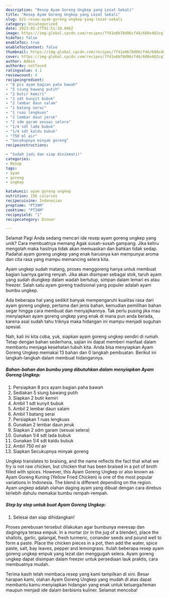 ```yaml
---
description: "Resep Ayam Goreng Ungkep yang Lezat Sekali"
title: "Resep Ayam Goreng Ungkep yang Lezat Sekali"
slug: 621-resep-ayam-goreng-ungkep-yang-lezat-sekali
category: Uncategorized
date: 2023-05-27T01:51:10.046Z
image: https://img-global.cpcdn.com/recipes/7f41e0b78d06cf46/680x482cq70/ayam-goreng-ungkep-foto-resep-utama.jpg
hideToc: false
enableToc: true
enableTocContent: false
thumbnail: https://img-global.cpcdn.com/recipes/7f41e0b78d06cf46/680x482cq70/ayam-goreng-ungkep-foto-resep-utama.jpg
cover: https://img-global.cpcdn.com/recipes/7f41e0b78d06cf46/680x482cq70/ayam-goreng-ungkep-foto-resep-utama.jpg
author: Admin
authorAv: notfound
ratingvalue: 4.1
reviewcount: 4
recipeingredient:
- "8 pcs ayam bagian paha bawah"
- "5 siung bawang putih"
- "2 butir kemiri"
- "1 sdt kunyit bubuk"
- "2 lembar daun salam"
- "1 batang serai"
- "1 ruas lengkuas"
- "2 lembar daun jeruk"
- "2 sdm garam sesuai selera"
- "1/4 sdt lada bubuk"
- "1/4 sdt kaldu bubuk"
- "750 ml air"
- "Secukupnya minyak goreng"
recipeinstructions:

- "Sudah jadi dan siap dinikmati!"
categories:
- Resep
tags:
- ayam
- goreng
- ungkep

katakunci: ayam goreng ungkep 
nutrition: 156 calories
recipecuisine: Indonesian
preptime: "PT39M"
cooktime: "PT38M"
recipeyield: "1"
recipecategory: Dinner

---
```



Selamat Pagi Anda sedang mencari ide resep ayam goreng ungkep yang unik? Cara membuatnya memang Agak susah-susah gampang. Jika keliru mengolah maka hasilnya tidak akan memuaskan dan bahkan tidak sedap. Padahal ayam goreng ungkep yang enak harusnya kan mempunyai aroma dan cita rasa yang mampu memancing selera kita.


Ayam ungkep sudah matang, proses menggoreng hanya untuk membuat bagian luarnya garing renyah. Jika akan disimpan sebagai stok, taruh ayam yang sudah diungkep dalam wadah bertutup, simpan dalam lemari es atau freezer. Salah satu ayam goreng tradisional yang populer adalah ayam bumbu ungkep.

Ada beberapa hal yang sedikit banyak mempengaruhi kualitas rasa dari ayam goreng ungkep, pertama dari jenis bahan, kemudian pemilihan bahan segar hingga cara membuat dan menyajikannya. Tak perlu pusing jika mau menyiapkan ayam goreng ungkep yang enak di mana pun anda berada, karena asal sudah tahu triknya maka hidangan ini mampu menjadi suguhan spesial.


Nah, kali ini kita coba, yuk, siapkan ayam goreng ungkep sendiri di rumah. Tetap dengan bahan sederhana, sajian ini dapat memberi manfaat dalam membantu menjaga kesehatan tubuh kita. Anda bisa menyiapkan Ayam Goreng Ungkep memakai 13 bahan dan 0 langkah pembuatan. Berikut ini langkah-langkah dalam membuat hidangannya.

<!--inarticleads1-->

##### Bahan-bahan dan bumbu yang dibutuhkan dalam menyiapkan Ayam Goreng Ungkep:

1. Persiapkan 8 pcs ayam bagian paha bawah
1. Sediakan 5 siung bawang putih
1. Siapkan 2 butir kemiri
1. Ambil 1 sdt kunyit bubuk
1. Ambil 2 lembar daun salam
1. Ambil 1 batang serai
1. Persiapkan 1 ruas lengkuas
1. Gunakan 2 lembar daun jeruk
1. Siapkan 2 sdm garam (sesuai selera)
1. Gunakan 1/4 sdt lada bubuk
1. Gunakan 1/4 sdt kaldu bubuk
1. Ambil 750 ml air
1. Siapkan Secukupnya minyak goreng


Ungkep translates to braising, and the name reflects the fact that what we fry is not raw chicken, but chicken that has been braised in a pot of broth filled with spices. However, this Ayam Goreng Ungkep or also known as Ayam Goreng Kuning (Yellow Fried Chicken) is one of the most popular variations in Indonesia. The blend is different depending on the region. Ayam ungkep adalah olahan daging ayam yang dibuat dengan cara direbus terlebih dahulu memakai bumbu rempah-rempah. 

<!--inarticleads2-->

##### Step by step untuk buat Ayam Goreng Ungkep:


1. Selesai dan siap dihidangkan!

Proses perebusan tersebut dilakukan agar bumbunya meresap dan dagingnya terasa empuk. In a mortar (or in the jug of a blender), place the shallots, garlic, galangal, fresh turmeric, coriander seeds and pound well to form a paste. Place the chicken pieces in a pot, then add the water, spice paste, salt, bay leaves, pepper and lemongrass. Itulah beberapa resep ayam goreng ungkep empuk yang lezat dan menggugah selera. Ayam goreng ungkep dapat disimpan dalam freezer untuk persediaan lauk praktis, cara membuatnya mudah. 

Terima kasih telah membaca resep yang kami tampilkan di sini. Besar harapan kami, olahan Ayam Goreng Ungkep yang mudah di atas dapat membantu kamu menyiapkan hidangan yang enak untuk keluarga/teman maupun menjadi ide dalam berbisnis kuliner. Selamat mencoba!
